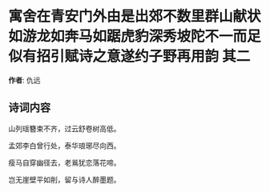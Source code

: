# 寓舍在青安门外由是出郊不数里群山献状如游龙如奔马如踞虎豹深秀坡陀不一而足似有招引赋诗之意遂约子野再用韵  其二

**作者**: 仇远

## 诗词内容

山列瑶簪束不齐，过云舒卷树高低。

孟郊李白曾行处，泰华琅琊尽向西。

瘦马自穿幽径去，老鶑犹恋落花啼。

岂无崖壁平如削，留与诗人醉墨题。

